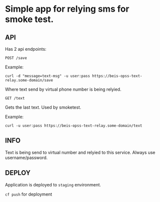 # Simple app for relying sms for smoke test.

## API

Has 2 api endpoints:

```
POST /save
```
Example:

```
curl -d "message=text-msg" -u user:pass https://beis-opss-text-relay.some-domain/save
```

Where text send by virtual phone number is being relyied.

```
GET /text
```

Gets the last text. Used by smoketest.

Example:

```
curl -u user:pass https://beis-opss-text-relay.some-domain/text
```

## INFO

Text is being send to virtual number and relyied to this service.
Always use username/password.


## DEPLOY

Application is deployed to `staging` environment.

`cf push` for deployment
